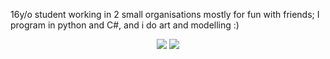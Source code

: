 16y/o student working in 2 small organisations mostly for fun with friends; I program in python and C#, and i do art and modelling :)

<p align="center">
  <img src="https://github-readme-stats.vercel.app/api?username=Jomlom"> 
  <img src="https://github-readme-stats.vercel.app/api/top-langs/?username=Jomlom&layout=compact">
</p>
